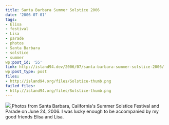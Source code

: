 ```yaml
---
title: Santa Barbara Summer Solstice 2006
date: '2006-07-01'
tags:
- Elisa
- festival
- Lisa
- parade
- photos
- Santa Barbara
- solstice
- summer
wp:post_id: '55'
link: http://island94.dev/2006/07/santa-barbara-summer-solstice-2006/
wp:post_type: post
files:
- http://island94.org/files/Solstice-thumb.png
failed_files:
- http://island94.org/files/Solstice-thumb.png
---
```


  [ ![](2006-07-01-Santa-Barbara-Summer-Solstice-2006/Solstice-thumb.png) ](http://flickr.com/photos/bensheldon/sets/72157594183776306/)
Photos from Santa Barbara, California's Summer Solstice Festival and Parade on June 24, 2006. I was lucky enough to be accompanied by my good friends Elisa and Lisa.